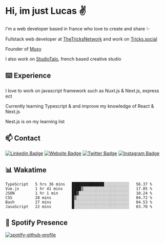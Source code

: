 # Hi, im just Lucas ✌️

I'm a web developer based in france who love to create and share ✨

Fullstack web developer at [TheTricksNetwork](https://thetricksnetwork.com/) and work on [Tricks.social](https://tricks.social)

Founder of [Musy](https://musy.app)

I also work on [StudioTalo](https://talodev.fr), french based creative studio

## ⌨️ Experience

I love to work on javascript framework such as Nuxt.js & Next.js, express ect

Currently learning Typescript & and improve my knowledge of React & Next.js

Nest.js is on my learning list

## 📫 Contact

[![Linkedin Badge](https://img.shields.io/badge/-LinkedIn-0e76a8?style=flat-square&logo=Linkedin&logoColor=white)](https://www.linkedin.com/in/lucasbellier/)
[![Website Badge](https://img.shields.io/badge/Website-3b5998?style=flat-square&logo=google-chrome&logoColor=white)](https://lucasblr.fr)
[![Twitter Badge](https://img.shields.io/badge/-Twitter-00acee?style=flat-square&logo=Twitter&logoColor=white)](https://twitter.com/ImJustLucas_)
[![Instagram Badge](https://img.shields.io/badge/-Instagram-e4405f?style=flat-square&logo=Instagram&logoColor=white)](https://instagram.com/luuucas.blr/)

## 📊 Wakatime
<!--START_SECTION:waka-->

```text
TypeScript   5 hrs 36 mins   ██████████████░░░░░░░░░░░   56.37 %
Vue.js       1 hr 41 mins    ████▒░░░░░░░░░░░░░░░░░░░░   17.05 %
JSON         1 hr 1 min      ██▓░░░░░░░░░░░░░░░░░░░░░░   10.24 %
CSS          28 mins         █▒░░░░░░░░░░░░░░░░░░░░░░░   04.72 %
Bash         27 mins         █░░░░░░░░░░░░░░░░░░░░░░░░   04.53 %
JavaScript   22 mins         █░░░░░░░░░░░░░░░░░░░░░░░░   03.70 %
```

<!--END_SECTION:waka-->

## 🎵 Spotify Presence

[![spotify-github-profile](https://spotify-github-profile.vercel.app/api/view?uid=zelder175&cover_image=true&theme=novatorem&show_offline=true&background_color=ffffff&bar_color=e3f6fb&bar_color_cover=true)](https://spotify-github-profile.vercel.app/api/view?uid=zelder175&redirect=true)
